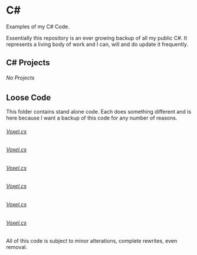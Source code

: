 # C\# 
Examples of my C# Code.

Essentially this repository is an ever growing backup of all my public C#. It represents a living body of work and I can, will and do update it frequently.

## C\# Projects

###### No Projects


## Loose Code
This folder contains stand alone code. Each does something different and is here because I want a backup of this code for any number of reasons.

###### [Voxel.cs](https://github.com/geekgirljoy/CSharp/blob/master/Loose%20Code/ChangeSceneOnButtonClick.cs)
###### [Voxel.cs](https://github.com/geekgirljoy/CSharp/blob/master/Loose%20Code/OpenURLonButtonClick.cs)
###### [Voxel.cs](https://github.com/geekgirljoy/CSharp/blob/master/Loose%20Code/PlaySoundOnButtonClick.cs)
###### [Voxel.cs](https://github.com/geekgirljoy/CSharp/blob/master/Loose%20Code/QuitOnButtonClick.cs)
###### [Voxel.cs](https://github.com/geekgirljoy/CSharp/blob/master/Loose%20Code/ViewAdOnButtonClick.cs)
###### [Voxel.cs](https://github.com/geekgirljoy/CSharp/blob/master/Loose%20Code/Voxel.cs)

All of this code is subject to minor alterations, complete rewrites, even removal.
